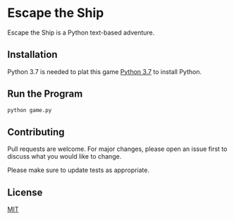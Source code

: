 # Escape the Ship

Escape the Ship is a Python text-based adventure.

## Installation

Python 3.7 is needed to plat this game [Python 3.7](https://www.python.org/downloads/) to install Python.


## Run the Program

```python
python game.py
```

## Contributing
Pull requests are welcome. For major changes, please open an issue first to discuss what you would like to change.

Please make sure to update tests as appropriate.

## License
[MIT](https://choosealicense.com/licenses/mit/)
